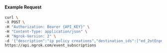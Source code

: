 <!-- Code generated for API Clients. DO NOT EDIT. -->

#### Example Request

```bash
curl \
-X POST \
-H "Authorization: Bearer {API_KEY}" \
-H "Content-Type: application/json" \
-H "Ngrok-Version: 2" \
-d '{"description":"ip policy creations","destination_ids":["ed_2otEnpnqeyU6Ve1ii4yMFvRrSrq"],"metadata":"{\"environment\": \"staging\"}","sources":[{"type":"ip_policy_created.v0"}]}' \
https://api.ngrok.com/event_subscriptions
```

